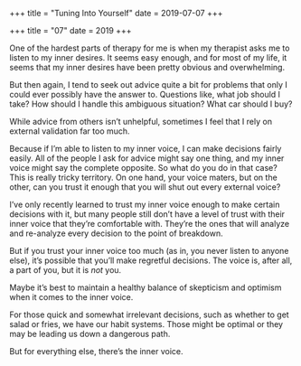+++
title = "Tuning Into Yourself"
date = 2019-07-07
+++

+++
title = "07"
date = 2019
+++

One of the hardest parts of therapy for me is when my therapist asks me to listen to my inner desires. It seems easy enough, and for most of my life, it seems that my inner desires have been pretty obvious and overwhelming.

But then again, I tend to seek out advice quite a bit for problems that only I could ever possibly have the answer to. Questions like, what job should I take? How should I handle this ambiguous situation? What car should I buy?

While advice from others isn’t unhelpful, sometimes I feel that I rely on external validation far too much. 

Because if I’m able to listen to my inner voice, I can make decisions fairly easily. All of the people I ask for advice might say one thing, and my inner voice might say the complete opposite. So what do you do in that case? This is really tricky territory. On one hand, your voice maters, but on the other, can you trust it enough that you will shut out every external voice?

I’ve only recently learned to trust my inner voice enough to make certain decisions with it, but many people still don’t have a level of trust with their inner voice that they’re comfortable with. They’re the ones that will analyze and re-analyze every decision to the point of breakdown. 

But if you trust your inner voice too much (as in, you never listen to anyone else), it’s possible that you’ll make regretful decisions. The voice is, after all, a part of you, but it is _not_ you. 

Maybe it’s best to maintain a healthy balance of skepticism and optimism when it comes to the inner voice. 

For those quick and somewhat irrelevant decisions, such as whether to get salad or fries, we have our habit systems. Those might be optimal or they may be leading us down a dangerous path. 

But for everything else, there’s the inner voice.